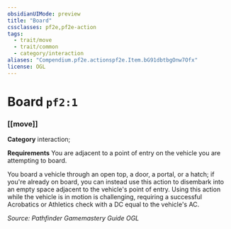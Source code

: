 ```yaml
---
obsidianUIMode: preview
title: "Board"
cssclasses: pf2e,pf2e-action
tags:
  - trait/move
  - trait/common
  - category/interaction
aliases: "Compendium.pf2e.actionspf2e.Item.bG91dbtbgOnw7Ofx"
license: OGL
---
```

# Board `pf2:1`

### [[move]]

**Category** interaction; 




**Requirements** You are adjacent to a point of entry on the vehicle you are attempting to board.

You board a vehicle through an open top, a door, a portal, or a hatch; if you're already on board, you can instead use this action to disembark into an empty space adjacent to the vehicle's point of entry. Using this action while the vehicle is in motion is challenging, requiring a successful Acrobatics or Athletics check with a DC equal to the vehicle's AC.

*Source: Pathfinder Gamemastery Guide*
*OGL*